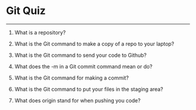# Git Quiz



---

1. What is a repository?

<!-- Repository is a place or folder that hosts codes or files -->

2. What is the Git command to make a copy of a repo to your laptop?

<!-- git clone -->

3. What is the Git command to send your code to Github?

<!-- git push origin main-->

4. What does the -m in a Git commit command mean or do?

<!-- it's used to add a message to capture the specific state of a project at that point in time  -->

5. What is the Git command for making a commit?

<!-- git commit -m"...." -->

6. What is the Git command to put your files in the staging area?

<!-- git add . -->

7. What does origin stand for when pushing you code?

<!-- Origin stands for the remote repository name which is used for specifying where the user wants to push the changes to. -->
